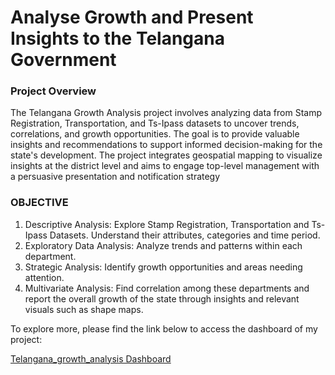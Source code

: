 # Analyse Growth and Present Insights to the Telangana Government

### Project Overview

The Telangana Growth Analysis project involves analyzing data from Stamp Registration, Transportation, and          Ts-Ipass datasets to uncover trends, correlations, and growth opportunities. The goal is to provide valuable insights and recommendations to support informed decision-making for the state's development. The project integrates geospatial mapping to visualize insights at the district level and aims to engage top-level management with a persuasive presentation and notification strategy

### OBJECTIVE
1. Descriptive Analysis: Explore Stamp Registration, Transportation and Ts-Ipass Datasets. Understand their attributes, categories and time period. 
2. Exploratory Data Analysis: Analyze trends and patterns within each department. 
3. Strategic Analysis: Identify growth opportunities and areas needing attention. 
4. Multivariate Analysis: Find correlation among these departments and report the overall growth of the state through insights and relevant visuals such as shape maps.


To explore more, please find the link below to access the dashboard of my project:

[Telangana_growth_analysis Dashboard](#Project-Overview)
